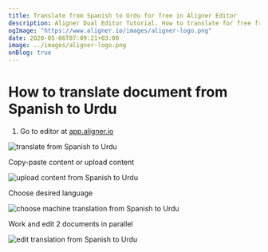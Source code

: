 ```yaml
---
title: Translate from Spanish to Urdu for free in Aligner Editor
description: Aligner Dual Editor Tutorial. How to translate for free from Spanish to Urdu. Aligner is multilingual document management platform. 
ogImage: "https://www.aligner.io/images/aligner-logo.png"
date: 2020-05-06T07:09:21+03:00
image: ../images/aligner-logo.png
onBlog: true
---
```


# How to translate document from Spanish to Urdu

1. Go to editor at [app.aligner.io](https://app.aligner.io "Aligner App web page")

![translate from Spanish to Urdu](../aligner-blank-editor.png "translate from Spanish to Urdu")

Copy-paste content or upload content

![upload content from Spanish to Urdu](../aligner-uploaded-document.png "upload content from Spanish to Urdu")

Choose desired language

![choose machine translation from Spanish to Urdu](../aligner-language-dropdown.png "choose machine translation from Spanish to Urdu")

Work and edit 2 documents in parallel

![edit translation from Spanish to Urdu](../aligner-double-sitded-editor.png "edit translation from Spanish to Urdu")

